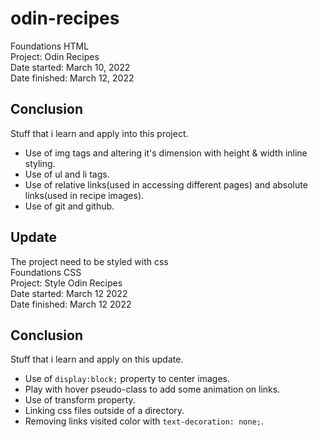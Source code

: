 # odin-recipes
Foundations HTML\
Project: Odin Recipes\
Date started: March 10, 2022\
Date finished: March 12, 2022

## Conclusion

Stuff that i learn and apply into this project.

- Use of img tags and altering it's dimension with height & width inline styling.
- Use of ul and li tags.
- Use of relative links(used in accessing different pages) and absolute links(used in recipe images).
- Use of git and github.

## Update
The project need to be styled with css\
Foundations CSS\
Project: Style Odin Recipes\
Date started: March 12 2022\
Date finished: March 12 2022

## Conclusion

Stuff that i learn and apply on this update.

- Use of ```display:block;``` property to center images.
- Play with hover pseudo-class to add some animation on links.
- Use of transform property.
- Linking css files outside of a directory.
- Removing links visited color with ```text-decoration: none;```.